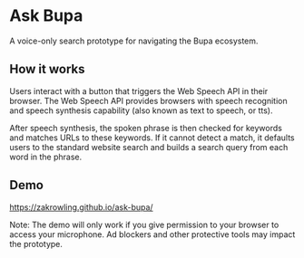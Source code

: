 # Ask Bupa
A voice-only search prototype for navigating the Bupa ecosystem.

## How it works
Users interact with a button that triggers the Web Speech API in their browser.
The Web Speech API provides browsers with speech recognition and speech synthesis capability (also known as text to speech, or tts).

After speech synthesis, the spoken phrase is then checked for keywords and matches URLs to these keywords.
If it cannot detect a match, it defaults users to the standard website search and builds a search query from each word in the phrase.

## Demo
https://zakrowling.github.io/ask-bupa/

Note: The demo will only work if you give permission to your browser to access your microphone. Ad blockers and other protective tools may impact the prototype.

